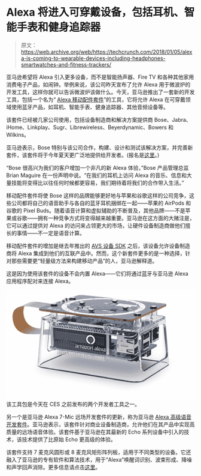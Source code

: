 # Alexa 将进入可穿戴设备，包括耳机、智能手表和健身追踪器 

> 原文：<https://web.archive.org/web/https://techcrunch.com/2018/01/05/alexa-is-coming-to-wearable-devices-including-headphones-smartwatches-and-fitness-trackers/>

亚马逊希望将 Alexa 引入更多设备，而不是智能扬声器、Fire TV 和各种其他家用消费电子产品，如闹钟。举例来说，该公司昨天宣布了允许 Alexa 用于微波炉的开发工具，这样你就可以告诉微波炉该做什么。今天，亚马逊推出了一套新的开发工具，包括一个名为“ [Alexa 移动配件套件](https://web.archive.org/web/20221226030338/https://developer.amazon.com/blogs/alexa/post/564685cf-0b1b-4fe4-824e-2ce1e88e3e78/amazon-alexa-mobile-accessories-a-new-alexa-enabled-product-category-with-dev-tools-coming-soon)”的工具，它将允许 Alexa 在可穿戴领域使用蓝牙产品，如耳机、智能手表、健身追踪器、其他音频设备等。

该套件已经被几家公司使用，包括设备制造商和解决方案提供商 Bose、Jabra、iHome、Linkplay、Sugr、Librewireless、Beyerdynamic、Bowers 和 Wilkins。

亚马逊表示，Bose 特别与该公司合作，构建、设计和测试该解决方案，并完善新套件，该套件将于今年夏天更广泛地提供给开发者。(报名是[这里](https://web.archive.org/web/20221226030338/https://alexa.au1.qualtrics.com/jfe/form/SV_8uhJmk9ApbwR2ux)。)

“Bose 很高兴为我们的客户增加一个非凡的新 Alexa 体验，”Bose 产品管理总监 Brian Maguire 在一份声明中说。“在我们的耳机上访问 Alexa 的音乐、信息和大量技能将变得比以往任何时候都更容易，我们期待着将我们的合作带入生活。”

移动配件套件将使 Bose 这样的品牌能够更好地与苹果和谷歌这样的公司竞争，这些公司都将自己的语音助手与各自的蓝牙耳机捆绑在一起——苹果的 AirPods 和谷歌的 Pixel Buds。随着语音计算和虚拟辅助的不断普及，其他品牌——不是苹果或谷歌——拥有一种竞争方式将变得越来越重要。亚马逊在这方面的大赌注是，它可以通过提供对 Alexa 的访问来占领更大的市场，让硬件设备制造商做他们擅长的事情——不一定是语音计算。

移动配件套件的增加是继去年推出的 [AVS 设备 SDK](https://web.archive.org/web/20221226030338/https://developer.amazon.com/blogs/alexa/post/7a72f14e-66d6-42fb-b369-c60af364489a/introducing-the-alexa-voice-service-avs-device-sdk-for-commercial-device-makers) 之后，该设备允许设备制造商将 Alexa 集成到他们的互联产品中。然而，这个新套件更多的是一种选择，针对那些需要更“轻量级方法来构建移动产品”的人，亚马逊解释道。

这是因为使用该套件的设备不会内置 Alexa——它们将通过蓝牙与亚马逊 Alexa 应用程序配对来连接 Alexa。

![](img/f593122d93c70adc060ff1e9cbe30a09.png)该工具包是今天在 CES 之前发布的两个开发者工具之一。

另一个是亚马逊 Alexa 7-Mic 远场开发套件的更新，称为亚马逊 [Alexa 高级语音开发套件](https://web.archive.org/web/20221226030338/https://developer.amazon.com/blogs/alexa/post/80facfd2-1176-4c4f-94ac-4c5c781011ca/amazon-alexa-premium-far-field-voice-development-kit)。亚马逊表示，该套件针对商业设备制造商，允许他们在其产品中实现高质量的远场语音体验。该套件基于亚马逊在其最新的 Echo 系列设备中引入的技术，该技术提供了比原始 Echo 更高级的体验。

该套件支持 7 麦克风圆形或 8 麦克风矩形阵列板，适用于不同类型的设备。它还融入了亚马逊的专有软件和算法技术，用于“Alexa”唤醒词识别、波束形成、降噪和声学回声消除。更多信息请点击[这里](https://web.archive.org/web/20221226030338/https://developer.amazon.com/blogs/alexa/post/80facfd2-1176-4c4f-94ac-4c5c781011ca/amazon-alexa-premium-far-field-voice-development-kit)。